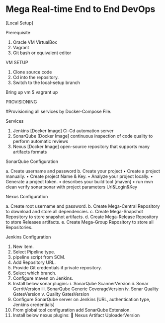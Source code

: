 ﻿# Mega Real-time End to End DevOps
 [Local Setup]
 
 Prerequisite
1.	Oracle VM VirtualBox
2.	Vagrant
3.	Git bash or equivalent editor

VM SETUP
1.	Clone source code
2.	Cd into the repository.
3.	Switch to the local-setup branch

Bring up vm
$ vagrant up

PROVISIONING

#Provisioning all services by Docker-Compose File.

Services 
1.	Jenkins [Docker Image]
Ci-Cd automation server
2.	SonarQube [Docker Image]
continuous inspection of code quality to perform automatic reviews
3.	Nexus [Docker Image]
open-source repository that supports many artifacts formats

SonarQube Configuration

a.	Create username and password
b.	Create your project 
•	Create a project manually.
•	Create project Name & Key.
•	Analyze your project locally.
•	Generate a project token.
•	describes your build tool [maven]
•	run mvn clean verify sonar:sonar with project parameters Url&Login&Key 

Nexus Configuration

a.	Create root username and password.
b.	Create Mega-Central Repository to download and store all dependencies.
c.	Create Mega-Snapshot Repository to store snapshot artifacts.
d.	Create Mega-Release Repository to store Releases artifacts.
e.	Create Mega-Group Repository to store all Repositories.

Jenkins Configuration

1.	New item.
2.	Select Pipeline type.
3.	pipeline script from SCM.
4.	Add Repository URL.
5.	Provide Git credentials if private repository.
6.	Select which branch.
7.	Configure maven on Jenkins.
8.	Install below sonar plugins: 
i.	SonarQube ScannerVersion
ii.	Sonar GerritVersion
iii.	SonarQube Generic CoverageVersion
iv.	Sonar Quality GatesVersion
v.	Quality GatesVersion
9.	Configure SonarQube server on Jenkins [URL, authentication type, Jenkins credentials]
10.	From global tool configuration add SonarQube Extension. 
11.	Install below nexus plugins:
	Nexus Artifact UploaderVersion


